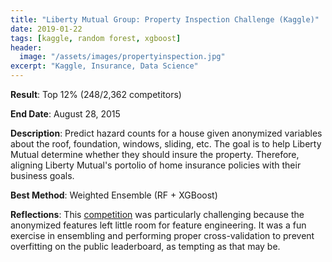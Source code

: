 ```yaml
---
title: "Liberty Mutual Group: Property Inspection Challenge (Kaggle)"
date: 2019-01-22
tags: [kaggle, random forest, xgboost]
header:
  image: "/assets/images/propertyinspection.jpg"
excerpt: "Kaggle, Insurance, Data Science"
---
```


**Result**: Top 12% (248/2,362 competitors)	

**End Date**: August 28, 2015

**Description**: Predict hazard counts for a house given anonymized variables about the roof, foundation, windows, sliding, etc. The goal is to help Liberty Mutual determine whether they should insure the property. Therefore, aligning Liberty Mutual's portolio of home insurance policies with their business goals. 

**Best Method**: Weighted Ensemble (RF + XGBoost)

**Reflections**: This [competition](https://www.kaggle.com/c/liberty-mutual-group-property-inspection-prediction) was particularly challenging because the anonymized features left little room for feature engineering. It was a fun exercise in ensembling and performing proper cross-validation to prevent overfitting on the public leaderboard, as tempting as that may be.
